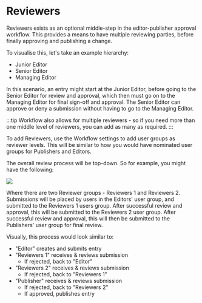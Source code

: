 # Reviewers
Reviewers exists as an optional middle-step in the editor-publisher approval workflow. This provides a means to have multiple reviewing parties, before finally approving and publishing a change.

To visualise this, let's take an example hierarchy:
- Junior Editor
- Senior Editor
- Managing Editor

In this scenario, an entry might start at the Junior Editor, before going to the Senior Editor for review and approval, which then must go on to the Managing Editor for final sign-off and approval. The Senior Editor can approve or deny a submission without having to go to the Managing Editor.

:::tip
Workflow also allows for multiple reviewers - so if you need more than one middle level of reviewers, you can add as many as required.
:::

To add Reviewers, use the Workflow settings to add user groups as reviewer levels. This will be similar to how you would have nominated user groups for Publishers and Editors.

The overall review process will be top-down. So for example, you might have the following:

![](/docs/screenshots/review-pane5.png)

Where there are two Reviewer groups - Reviewers 1 and Reviewers 2. Submissions will be placed by users in the Editors' user group, and submitted to the Reviewers 1 users group. After successful review and approval, this will be submitted to the Reviewers 2 user group. After successful review and approval, this will then be submitted to the Publishers' user group for final review.

Visually, this process would look similar to:

- "Editor" creates and submits entry
- "Reviewers 1" receives & reviews submission
  - If rejected, back to "Editor"
- "Reviewers 2" receives & reviews submission
  - If rejected, back to "Reviewers 1"
- "Publisher" receives & reviews submission
  - If rejected, back to "Reviewers 2"
  - If approved, publishes entry
